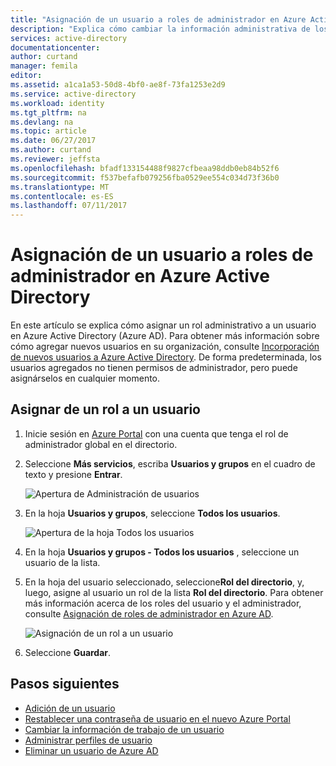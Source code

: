 ```yaml
---
title: "Asignación de un usuario a roles de administrador en Azure Active Directory | Microsoft Docs"
description: "Explica cómo cambiar la información administrativa de los usuarios en Azure Active Directory."
services: active-directory
documentationcenter: 
author: curtand
manager: femila
editor: 
ms.assetid: a1ca1a53-50d8-4bf0-ae8f-73fa1253e2d9
ms.service: active-directory
ms.workload: identity
ms.tgt_pltfrm: na
ms.devlang: na
ms.topic: article
ms.date: 06/27/2017
ms.author: curtand
ms.reviewer: jeffsta
ms.openlocfilehash: bfadf133154488f9827cfbeaa98ddb0eb84b52f6
ms.sourcegitcommit: f537befafb079256fba0529ee554c034d73f36b0
ms.translationtype: MT
ms.contentlocale: es-ES
ms.lasthandoff: 07/11/2017
---
```

# <a name="assign-a-user-to-administrator-roles-in-azure-active-directory"></a>Asignación de un usuario a roles de administrador en Azure Active Directory
En este artículo se explica cómo asignar un rol administrativo a un usuario en Azure Active Directory (Azure AD). Para obtener más información sobre cómo agregar nuevos usuarios en su organización, consulte [Incorporación de nuevos usuarios a Azure Active Directory](active-directory-users-create-azure-portal.md). De forma predeterminada, los usuarios agregados no tienen permisos de administrador, pero puede asignárselos en cualquier momento.

## <a name="assign-a-role-to-a-user"></a>Asignar de un rol a un usuario
1. Inicie sesión en [Azure Portal](https://portal.azure.com) con una cuenta que tenga el rol de administrador global en el directorio.
2. Seleccione **Más servicios**, escriba **Usuarios y grupos** en el cuadro de texto y presione **Entrar**.

   ![Apertura de Administración de usuarios](./media/active-directory-users-assign-role-azure-portal/create-users-user-management.png)
3. En la hoja **Usuarios y grupos**, seleccione **Todos los usuarios**.

   ![Apertura de la hoja Todos los usuarios](./media/active-directory-users-assign-role-azure-portal/create-users-open-users-blade.png)
4. En la hoja **Usuarios y grupos - Todos los usuarios** , seleccione un usuario de la lista.
5. En la hoja del usuario seleccionado, seleccione**Rol del directorio**, y, luego, asigne al usuario un rol de la lista **Rol del directorio**. Para obtener más información acerca de los roles del usuario y el administrador, consulte [Asignación de roles de administrador en Azure AD](active-directory-assign-admin-roles.md).

      ![Asignación de un rol a un usuario](./media/active-directory-users-assign-role-azure-portal/create-users-assign-role.png)
6. Seleccione **Guardar**.

## <a name="next-steps"></a>Pasos siguientes
* [Adición de un usuario](active-directory-users-create-azure-portal.md)
* [Restablecer una contraseña de usuario en el nuevo Azure Portal](active-directory-users-reset-password-azure-portal.md)
* [Cambiar la información de trabajo de un usuario](active-directory-users-work-info-azure-portal.md)
* [Administrar perfiles de usuario](active-directory-users-profile-azure-portal.md)
* [Eliminar un usuario de Azure AD](active-directory-users-delete-user-azure-portal.md)
